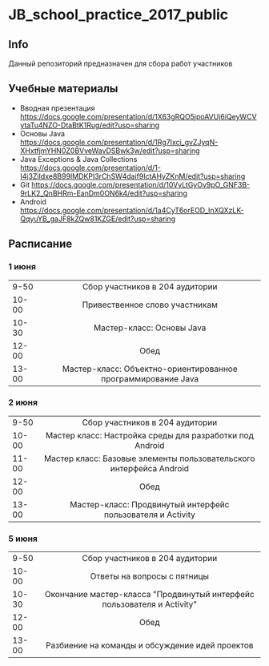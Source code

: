 # JB_school_practice_2017_public

## Info

Данный репозиторий предназначен для сбора работ участников

## Учебные материалы

* Вводная презентация https://docs.google.com/presentation/d/1X63gRQO5jpoAVUj6iQeyWCVytaTu4NZO-DtaBtK1Rug/edit?usp=sharing
* Основы Java https://docs.google.com/presentation/d/1Rg7Ixci_gvZJyqN-XHxtfjmYHN0Z0BVveWavDSBwk3w/edit?usp=sharing
* Java Exceptions & Java Collections https://docs.google.com/presentation/d/1-I4j3ZiIdxe8B99IMDKPI3rChSW4daif9IctAHyZKnM/edit?usp=sharing
* Git https://docs.google.com/presentation/d/10VyLtGyOv9pO_GNF3B-9rLK2_QnBHRm-EanDm0ON6k4/edit?usp=sharing
* Android https://docs.google.com/presentation/d/1a4CyT6orEOD_InXQXzLK-QqyuYB_gaJF8kZQw81KZGE/edit?usp=sharing

## Расписание

### 1 июня

|       |         |
| ------------- |:-------------:| 
| 9-50 |Сбор участников в 204 аудитории| 
|10-00|Привественное слово участникам|
|10-30|Мастер-класс: Основы Java|
|12-00|Обед|
|13-00|Мастер-класс: Объектно-ориентированное программирование Java|

### 2 июня

|       |         |
| ------------- |:-------------:| 
| 9-50     |Сбор участников в 204 аудитории| 
|10-00|Мастер класс: Настройка среды для разработки под Android |
|11-00|Мастер класс: Базовые элементы пользовательского интерфейса Android|
|12-00|Обед|
|13-00|Мастер-класс: Продвинутый интерфейс пользователя и Activity|

### 5 июня

|       |         |
| ------------- |:-------------:| 
| 9-50|Сбор участников в 204 аудитории| 
|10-00|Ответы на вопросы с пятницы|
|10-30|Окончание мастер-класса "Продвинутый интерфейс пользователя и Activity" |
|12-00|Обед|
|13-00|Разбиение на команды и обсуждение идей проектов|
